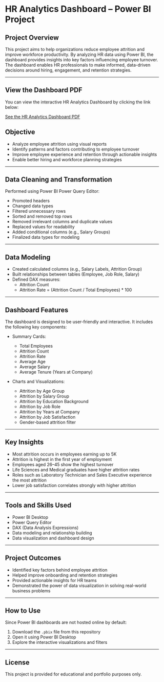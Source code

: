 # HR Analytics Dashboard – Power BI Project

## Project Overview

This project aims to help organizations reduce employee attrition and improve workforce productivity. By analyzing HR data using Power BI, the dashboard provides insights into key factors influencing employee turnover. The dashboard enables HR professionals to make informed, data-driven decisions around hiring, engagement, and retention strategies.

---
## View the Dashboard PDF

You can view the interactive HR Analytics Dashboard by clicking the link below:

[See the HR Analytics Dashboard PDF](HR%20Analytics%20Dashboard/HR-Analytics-Dashboard.pdf)

## Objective

- Analyze employee attrition using visual reports
- Identify patterns and factors contributing to employee turnover
- Improve employee experience and retention through actionable insights
- Enable better hiring and workforce planning strategies

---

## Data Cleaning and Transformation

Performed using Power BI Power Query Editor:

- Promoted headers
- Changed data types
- Filtered unnecessary rows
- Sorted and removed top rows
- Removed irrelevant columns and duplicate values
- Replaced values for readability
- Added conditional columns (e.g., Salary Groups)
- Finalized data types for modeling

---

## Data Modeling

- Created calculated columns (e.g., Salary Labels, Attrition Group)
- Built relationships between tables (Employee, Job Role, Salary)
- Defined DAX measures:
  - Attrition Count
  - Attrition Rate = (Attrition Count / Total Employees) * 100

---

## Dashboard Features

The dashboard is designed to be user-friendly and interactive. It includes the following key components:

- Summary Cards:
  - Total Employees
  - Attrition Count
  - Attrition Rate
  - Average Age
  - Average Salary
  - Average Tenure (Years at Company)

- Charts and Visualizations:
  - Attrition by Age Group
  - Attrition by Salary Group
  - Attrition by Education Background
  - Attrition by Job Role
  - Attrition by Years at Company
  - Attrition by Job Satisfaction
  - Gender-based attrition filter

---

## Key Insights

- Most attrition occurs in employees earning up to 5K
- Attrition is highest in the first year of employment
- Employees aged 26–45 show the highest turnover
- Life Sciences and Medical graduates have higher attrition rates
- Roles such as Laboratory Technician and Sales Executive experience the most attrition
- Lower job satisfaction correlates strongly with higher attrition

---

## Tools and Skills Used

- Power BI Desktop
- Power Query Editor
- DAX (Data Analysis Expressions)
- Data modeling and relationship building
- Data visualization and dashboard design

---

## Project Outcomes

- Identified key factors behind employee attrition
- Helped improve onboarding and retention strategies
- Provided actionable insights for HR teams
- Demonstrated the power of data visualization in solving real-world business problems

---

## How to Use

Since Power BI dashboards are not hosted online by default:

1. Download the `.pbix` file from this repository
2. Open it using Power BI Desktop
3. Explore the interactive visualizations and filters

---

## License

This project is provided for educational and portfolio purposes only.

